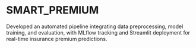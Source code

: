 # SMART_PREMIUM
Developed an automated pipeline integrating data preprocessing, model training, and evaluation, with MLflow tracking and Streamlit deployment for real-time insurance premium predictions.

